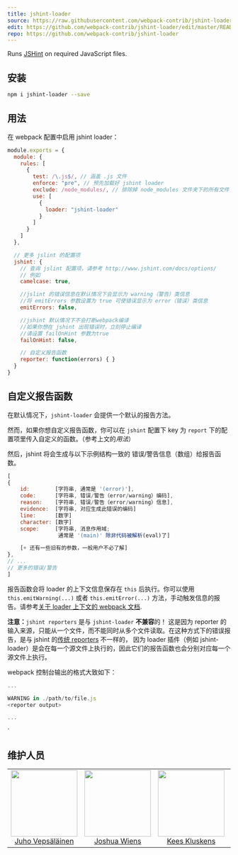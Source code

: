 ```yaml
---
title: jshint-loader
source: https://raw.githubusercontent.com/webpack-contrib/jshint-loader/master/README.md
edit: https://github.com/webpack-contrib/jshint-loader/edit/master/README.md
repo: https://github.com/webpack-contrib/jshint-loader
---
```

Runs <a href="http://jshint.com/">JSHint</a> on required JavaScript files.

## 安装

```bash
npm i jshint-loader --save
```

## 用法

在 webpack 配置中启用 jshint loader：

``` javascript
module.exports = {
  module: {
    rules: [
      {
        test: /\.js$/, // 涵盖 .js 文件
        enforce: "pre", // 预先加载好 jshint loader
        exclude: /node_modules/, // 排除掉 node_modules 文件夹下的所有文件
        use: [
          {
            loader: "jshint-loader"
          }
        ]
      }
    ]
  },

  // 更多 jslint 的配置项
  jshint: {
    // 查询 jslint 配置项，请参考 http://www.jshint.com/docs/options/
    // 例如
    camelcase: true,

    //jslint 的错误信息在默认情况下会显示为 warning（警告）类信息
    //将 emitErrors 参数设置为 true 可使错误显示为 error（错误）类信息
    emitErrors: false,

    //jshint 默认情况下不会打断webpack编译
    //如果你想在 jshint 出现错误时，立刻停止编译
    //请设置 failOnHint 参数为true
    failOnHint: false,

    // 自定义报告函数
    reporter: function(errors) { }
  }
}
```

## 自定义报告函数

在默认情况下，`jshint-loader` 会提供一个默认的报告方法。

然而，如果你想自定义报告函数，你可以在 `jshint` 配置下 key 为 `report` 下的配置项里传入自定义的函数。（参考上文的*用法*）

然后，jshint 将会生成与以下示例结构一致的
错误/警告信息（数组）给报告函数。
```js
[
{
    id:        [字符串, 通常是 '(error)'],
    code:      [字符串, 错误/警告（error/warning）编码],
    reason:    [字符串, 错误/警告（error/warning）信息],
    evidence:  [字符串, 对应生成此错误的编码]
    line:      [数字]
    character: [数字]
    scope:     [字符串, 消息作用域;
                通常是 '(main)' 除非代码被解析(eval)了]

    [+ 还有一些旧有的参数，一般用户不必了解]
},
// ...
// 更多的错误/警告
]
```

报告函数会将 loader 的上下文信息保存在 `this` 后执行。你可以使用 `this.emitWarning(...)` 或者 `this.emitError(...)` 方法，手动触发信息的报告。请参考[关于 loader 上下文的 webpack 文档](https://webpack.docschina.org/api/loaders/#the-loader-context).

**注意：**`jshint reporters` 是与 `jshint-loader` **不兼容**的！
这是因为 reporter 的输入来源，只能从一个文件，而不能同时从多个文件读取。在这种方式下的错误报告，是与 jshint 的[传统 reporters](http://www.jshint.com/docs/reporters/)  不一样的，
因为 loader 插件（例如 jshint-loader）是会在每一个源文件上执行的，因此它们的报告函数也会分别对应每一个源文件上执行。

webpack 控制台输出的格式大致如下：
```js
...

WARNING in ./path/to/file.js
<reporter output>

...
```
`

## 维护人员

<table>
  <tbody>
    <tr>
      <td align="center">
        <img width="150" height="150"
        src="https://avatars3.githubusercontent.com/u/166921?v=3&s=150">
        </br>
        <a href="https://github.com/bebraw">Juho Vepsäläinen</a>
      </td>
      <td align="center">
        <img width="150" height="150"
        src="https://avatars2.githubusercontent.com/u/8420490?v=3&s=150">
        </br>
        <a href="https://github.com/d3viant0ne">Joshua Wiens</a>
      </td>
      <td align="center">
        <img width="150" height="150"
        src="https://avatars3.githubusercontent.com/u/533616?v=3&s=150">
        </br>
        <a href="https://github.com/SpaceK33z">Kees Kluskens</a>
      </td>
      <td align="center">
        <img width="150" height="150"
        src="https://avatars3.githubusercontent.com/u/3408176?v=3&s=150">
        </br>
        <a href="https://github.com/TheLarkInn">Sean Larkin</a>
      </td>
    </tr>
  <tbody>
</table>


[npm]: https://img.shields.io/npm/v/jshint-loader.svg
[npm-url]: https://npmjs.com/package/jshint-loader

[deps]: https://david-dm.org/webpack-contrib/jshint-loader.svg
[deps-url]: https://david-dm.org/webpack-contrib/jshint-loader

[chat]: https://img.shields.io/badge/gitter-webpack%2Fwebpack-brightgreen.svg
[chat-url]: https://gitter.im/webpack/webpack

[test]: http://img.shields.io/travis/webpack-contrib/jshint-loader.svg
[test-url]: https://travis-ci.org/webpack-contrib/jshint-loader

